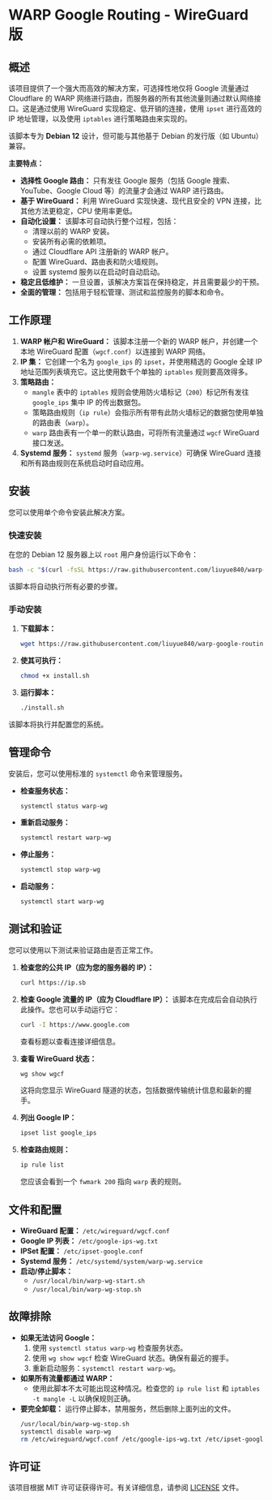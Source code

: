 # WARP Google Routing - WireGuard 版

## 概述

该项目提供了一个强大而高效的解决方案，可选择性地仅将 Google 流量通过 Cloudflare 的 WARP 网络进行路由，而服务器的所有其他流量则通过默认网络接口。这是通过使用 WireGuard 实现稳定、低开销的连接，使用 `ipset` 进行高效的 IP 地址管理，以及使用 `iptables` 进行策略路由来实现的。

该脚本专为 **Debian 12** 设计，但可能与其他基于 Debian 的发行版（如 Ubuntu）兼容。

**主要特点：**

*   **选择性 Google 路由：** 只有发往 Google 服务（包括 Google 搜索、YouTube、Google Cloud 等）的流量才会通过 WARP 进行路由。
*   **基于 WireGuard：** 利用 WireGuard 实现快速、现代且安全的 VPN 连接，比其他方法更稳定，CPU 使用率更低。
*   **自动化设置：** 该脚本可自动执行整个过程，包括：
    *   清理以前的 WARP 安装。
    *   安装所有必需的依赖项。
    *   通过 Cloudflare API 注册新的 WARP 帐户。
    *   配置 WireGuard、路由表和防火墙规则。
    *   设置 systemd 服务以在启动时自动启动。
*   **稳定且低维护：** 一旦设置，该解决方案旨在保持稳定，并且需要最少的干预。
*   **全面的管理：** 包括用于轻松管理、测试和监控服务的脚本和命令。

## 工作原理

1.  **WARP 帐户和 WireGuard：** 该脚本注册一个新的 WARP 帐户，并创建一个本地 WireGuard 配置（`wgcf.conf`）以连接到 WARP 网络。
2.  **IP 集：** 它创建一个名为 `google_ips` 的 `ipset`，并使用精选的 Google 全球 IP 地址范围列表填充它。这比使用数千个单独的 `iptables` 规则要高效得多。
3.  **策略路由：**
    *   `mangle` 表中的 `iptables` 规则会使用防火墙标记（`200`）标记所有发往 `google_ips` 集中 IP 的传出数据包。
    *   策略路由规则（`ip rule`）会指示所有带有此防火墙标记的数据包使用单独的路由表（`warp`）。
    *   `warp` 路由表有一个单一的默认路由，可将所有流量通过 `wgcf` WireGuard 接口发送。
4.  **Systemd 服务：** `systemd` 服务（`warp-wg.service`）可确保 WireGuard 连接和所有路由规则在系统启动时自动应用。

## 安装

您可以使用单个命令安装此解决方案。

### 快速安装

在您的 Debian 12 服务器上以 `root` 用户身份运行以下命令：

```bash
bash -c "$(curl -fsSL https://raw.githubusercontent.com/liuyue840/warp-google-routing/master/install.sh)"
```

该脚本将自动执行所有必要的步骤。

### 手动安装

1.  **下载脚本：**
    ```bash
    wget https://raw.githubusercontent.com/liuyue840/warp-google-routing/master/install.sh
    ```
2.  **使其可执行：**
    ```bash
    chmod +x install.sh
    ```
3.  **运行脚本：**
    ```bash
    ./install.sh
    ```

该脚本将执行并配置您的系统。

## 管理命令

安装后，您可以使用标准的 `systemctl` 命令来管理服务。

*   **检查服务状态：**
    ```bash
    systemctl status warp-wg
    ```

*   **重新启动服务：**
    ```bash
    systemctl restart warp-wg
    ```

*   **停止服务：**
    ```bash
    systemctl stop warp-wg
    ```

*   **启动服务：**
    ```bash
    systemctl start warp-wg
    ```

## 测试和验证

您可以使用以下测试来验证路由是否正常工作。

1.  **检查您的公共 IP（应为您的服务器的 IP）：**
    ```bash
    curl https://ip.sb
    ```

2.  **检查 Google 流量的 IP（应为 Cloudflare IP）：**
    该脚本在完成后会自动执行此操作。您也可以手动运行它：
    ```bash
    curl -I https://www.google.com
    ```
    查看标题以查看连接详细信息。

3.  **查看 WireGuard 状态：**
    ```bash
    wg show wgcf
    ```
    这将向您显示 WireGuard 隧道的状态，包括数据传输统计信息和最新的握手。

4.  **列出 Google IP：**
    ```bash
    ipset list google_ips
    ```

5.  **检查路由规则：**
    ```bash
    ip rule list
    ```
    您应该会看到一个 `fwmark 200` 指向 `warp` 表的规则。

## 文件和配置

*   **WireGuard 配置：** `/etc/wireguard/wgcf.conf`
*   **Google IP 列表：** `/etc/google-ips-wg.txt`
*   **IPSet 配置：** `/etc/ipset-google.conf`
*   **Systemd 服务：** `/etc/systemd/system/warp-wg.service`
*   **启动/停止脚本：**
    *   `/usr/local/bin/warp-wg-start.sh`
    *   `/usr/local/bin/warp-wg-stop.sh`

## 故障排除

*   **如果无法访问 Google：**
    1.  使用 `systemctl status warp-wg` 检查服务状态。
    2.  使用 `wg show wgcf` 检查 WireGuard 状态。确保有最近的握手。
    3.  重新启动服务：`systemctl restart warp-wg`。
*   **如果所有流量都通过 WARP：**
    *   使用此脚本不太可能出现这种情况。检查您的 `ip rule list` 和 `iptables -t mangle -L` 以确保规则正确。
*   **要完全卸载：**
    运行停止脚本，禁用服务，然后删除上面列出的文件。
    ```bash
    /usr/local/bin/warp-wg-stop.sh
    systemctl disable warp-wg
    rm /etc/wireguard/wgcf.conf /etc/google-ips-wg.txt /etc/ipset-google.conf /etc/systemd/system/warp-wg.service /usr/local/bin/warp-wg-start.sh /usr/local/bin/warp-wg-stop.sh
    ```

## 许可证

该项目根据 MIT 许可证获得许可。有关详细信息，请参阅 [LICENSE](LICENSE) 文件。